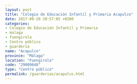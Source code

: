 ```yaml
---
layout: post
title: "Colegio de Educación Infantil y Primaria Acapulco"
date: 2017-09-20 20:57:05 +0200
categories:
- Colegio de Educación Infantil y Primaria
- malaga
- fuengirola
- Centro público
- guarderia
name: "Acapulco"
province: "Málaga"
location: "Fuengirola"
code: "29009648"
type: "Centro público"
permalink: /guarderias/acapulco.html
---
```

